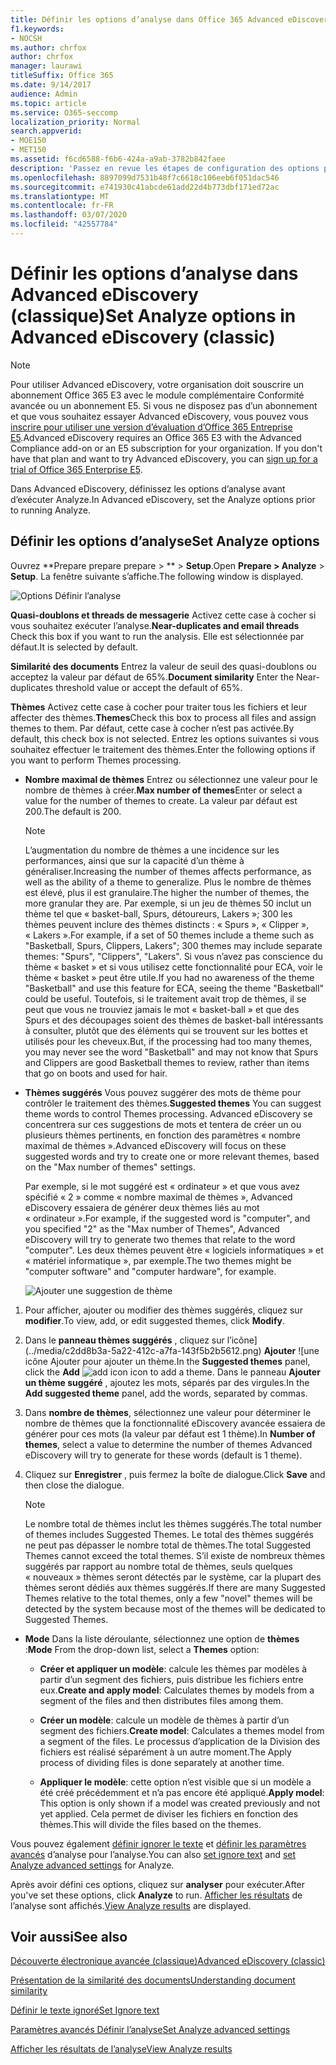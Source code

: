 ```yaml
---
title: Définir les options d’analyse dans Office 365 Advanced eDiscovery
f1.keywords:
- NOCSH
ms.author: chrfox
author: chrfox
manager: laurawi
titleSuffix: Office 365
ms.date: 9/14/2017
audience: Admin
ms.topic: article
ms.service: O365-seccomp
localization_priority: Normal
search.appverid:
- MOE150
- MET150
ms.assetid: f6cd6588-f6b6-424a-a9ab-3782b842faee
description: 'Passez en revue les étapes de configuration des options pour le processus Analyze dans Office 365 Advanced eDiscovery, y compris les thèmes de quasi-duplication, les threads de messagerie et les thèmes.  '
ms.openlocfilehash: 8897099d7531b48f7c6618c106eeb6f051dac546
ms.sourcegitcommit: e741930c41abcde61add22d4b773dbf171ed72ac
ms.translationtype: MT
ms.contentlocale: fr-FR
ms.lasthandoff: 03/07/2020
ms.locfileid: "42557784"
---
```

# <a name="set-analyze-options-in-advanced-ediscovery-classic"></a><span data-ttu-id="b97f1-103">Définir les options d’analyse dans Advanced eDiscovery (classique)</span><span class="sxs-lookup"><span data-stu-id="b97f1-103">Set Analyze options in Advanced eDiscovery (classic)</span></span>

> [!NOTE]
> <span data-ttu-id="b97f1-p101">Pour utiliser Advanced eDiscovery, votre organisation doit souscrire un abonnement Office 365 E3 avec le module complémentaire Conformité avancée ou un abonnement E5. Si vous ne disposez pas d’un abonnement et que vous souhaitez essayer Advanced eDiscovery, vous pouvez vous [inscrire pour utiliser une version d’évaluation d’Office 365 Entreprise E5](https://go.microsoft.com/fwlink/p/?LinkID=698279).</span><span class="sxs-lookup"><span data-stu-id="b97f1-p101">Advanced eDiscovery requires an Office 365 E3 with the Advanced Compliance add-on or an E5 subscription for your organization. If you don't have that plan and want to try Advanced eDiscovery, you can [sign up for a trial of Office 365 Enterprise E5](https://go.microsoft.com/fwlink/p/?LinkID=698279).</span></span> 
  
<span data-ttu-id="b97f1-106">Dans Advanced eDiscovery, définissez les options d’analyse avant d’exécuter Analyze.</span><span class="sxs-lookup"><span data-stu-id="b97f1-106">In Advanced eDiscovery, set the Analyze options prior to running Analyze.</span></span>
  
## <a name="set-analyze-options"></a><span data-ttu-id="b97f1-107">Définir les options d’analyse</span><span class="sxs-lookup"><span data-stu-id="b97f1-107">Set Analyze options</span></span>

<span data-ttu-id="b97f1-108">Ouvrez \*\*Prepare prepare prepare \> \*\* \> **Setup**.</span><span class="sxs-lookup"><span data-stu-id="b97f1-108">Open **Prepare \> Analyze** \> **Setup**.</span></span> <span data-ttu-id="b97f1-109">La fenêtre suivante s’affiche.</span><span class="sxs-lookup"><span data-stu-id="b97f1-109">The following window is displayed.</span></span>
  
![Options Définir l’analyse](../media/c3ec7a92-8484-4812-b98c-aa3eb740e5b7.png)
  
 <span data-ttu-id="b97f1-111">**Quasi-doublons et threads de messagerie** Activez cette case à cocher si vous souhaitez exécuter l’analyse.</span><span class="sxs-lookup"><span data-stu-id="b97f1-111">**Near-duplicates and email threads** Check this box if you want to run the analysis.</span></span> <span data-ttu-id="b97f1-112">Elle est sélectionnée par défaut.</span><span class="sxs-lookup"><span data-stu-id="b97f1-112">It is selected by default.</span></span> 
  
 <span data-ttu-id="b97f1-113">**Similarité des documents** Entrez la valeur de seuil des quasi-doublons ou acceptez la valeur par défaut de 65%.</span><span class="sxs-lookup"><span data-stu-id="b97f1-113">**Document similarity** Enter the Near-duplicates threshold value or accept the default of 65%.</span></span> 
  
 <span data-ttu-id="b97f1-114">**Thèmes** Activez cette case à cocher pour traiter tous les fichiers et leur affecter des thèmes.</span><span class="sxs-lookup"><span data-stu-id="b97f1-114">**Themes**Check this box to process all files and assign themes to them.</span></span> <span data-ttu-id="b97f1-115">Par défaut, cette case à cocher n’est pas activée.</span><span class="sxs-lookup"><span data-stu-id="b97f1-115">By default, this check box is not selected.</span></span> <span data-ttu-id="b97f1-116">Entrez les options suivantes si vous souhaitez effectuer le traitement des thèmes.</span><span class="sxs-lookup"><span data-stu-id="b97f1-116">Enter the following options if you want to perform Themes processing.</span></span>
  
- <span data-ttu-id="b97f1-117">**Nombre maximal de thèmes** Entrez ou sélectionnez une valeur pour le nombre de thèmes à créer.</span><span class="sxs-lookup"><span data-stu-id="b97f1-117">**Max number of themes**Enter or select a value for the number of themes to create.</span></span> <span data-ttu-id="b97f1-118">La valeur par défaut est 200.</span><span class="sxs-lookup"><span data-stu-id="b97f1-118">The default is 200.</span></span> 
    
    > [!NOTE]
    > <span data-ttu-id="b97f1-119">L’augmentation du nombre de thèmes a une incidence sur les performances, ainsi que sur la capacité d’un thème à généraliser.</span><span class="sxs-lookup"><span data-stu-id="b97f1-119">Increasing the number of themes affects performance, as well as the ability of a theme to generalize.</span></span> <span data-ttu-id="b97f1-120">Plus le nombre de thèmes est élevé, plus il est granulaire.</span><span class="sxs-lookup"><span data-stu-id="b97f1-120">The higher the number of themes, the more granular they are.</span></span> <span data-ttu-id="b97f1-121">Par exemple, si un jeu de thèmes 50 inclut un thème tel que « basket-ball, Spurs, détoureurs, Lakers »; 300 les thèmes peuvent inclure des thèmes distincts : « Spurs », « Clipper », « Lakers ».</span><span class="sxs-lookup"><span data-stu-id="b97f1-121">For example, if a set of 50 themes include a theme such as "Basketball, Spurs, Clippers, Lakers"; 300 themes may include separate themes: "Spurs", "Clippers", "Lakers".</span></span> <span data-ttu-id="b97f1-122">Si vous n’avez pas conscience du thème « basket » et si vous utilisez cette fonctionnalité pour ECA, voir le thème « basket » peut être utile.</span><span class="sxs-lookup"><span data-stu-id="b97f1-122">If you had no awareness of the theme "Basketball" and use this feature for ECA, seeing the theme "Basketball" could be useful.</span></span> <span data-ttu-id="b97f1-123">Toutefois, si le traitement avait trop de thèmes, il se peut que vous ne trouviez jamais le mot « basket-ball » et que des Spurs et des découpages soient des thèmes de basket-ball intéressants à consulter, plutôt que des éléments qui se trouvent sur les bottes et utilisés pour les cheveux.</span><span class="sxs-lookup"><span data-stu-id="b97f1-123">But, if the processing had too many themes, you may never see the word "Basketball" and may not know that Spurs and Clippers are good Basketball themes to review, rather than items that go on boots and used for hair.</span></span> 
  
- <span data-ttu-id="b97f1-124">**Thèmes suggérés** Vous pouvez suggérer des mots de thème pour contrôler le traitement des thèmes.</span><span class="sxs-lookup"><span data-stu-id="b97f1-124">**Suggested themes** You can suggest theme words to control Themes processing.</span></span> <span data-ttu-id="b97f1-125">Advanced eDiscovery se concentrera sur ces suggestions de mots et tentera de créer un ou plusieurs thèmes pertinents, en fonction des paramètres « nombre maximal de thèmes ».</span><span class="sxs-lookup"><span data-stu-id="b97f1-125">Advanced eDiscovery will focus on these suggested words and try to create one or more relevant themes, based on the "Max number of themes" settings.</span></span> 
    
    <span data-ttu-id="b97f1-126">Par exemple, si le mot suggéré est « ordinateur » et que vous avez spécifié « 2 » comme « nombre maximal de thèmes », Advanced eDiscovery essaiera de générer deux thèmes liés au mot « ordinateur ».</span><span class="sxs-lookup"><span data-stu-id="b97f1-126">For example, if the suggested word is "computer", and you specified "2" as the "Max number of Themes", Advanced eDiscovery will try to generate two themes that relate to the word "computer".</span></span> <span data-ttu-id="b97f1-127">Les deux thèmes peuvent être « logiciels informatiques » et « matériel informatique », par exemple.</span><span class="sxs-lookup"><span data-stu-id="b97f1-127">The two themes might be "computer software" and "computer hardware", for example.</span></span> 
    
    ![Ajouter une suggestion de thème](../media/06e9ffd3-a76c-423b-b450-9e465eb9a02f.png)
  
1. <span data-ttu-id="b97f1-129">Pour afficher, ajouter ou modifier des thèmes suggérés, cliquez sur **modifier**.</span><span class="sxs-lookup"><span data-stu-id="b97f1-129">To view, add, or edit suggested themes, click **Modify**.</span></span>
    
2. <span data-ttu-id="b97f1-130">Dans le **panneau thèmes suggérés** , cliquez sur l’icône](../media/c2dd8b3a-5a22-412c-a7fa-143f5b2b5612.png) **Ajouter** ![une icône Ajouter pour ajouter un thème.</span><span class="sxs-lookup"><span data-stu-id="b97f1-130">In the **Suggested themes** panel, click the **Add** ![add icon](../media/c2dd8b3a-5a22-412c-a7fa-143f5b2b5612.png) icon to add a theme.</span></span> <span data-ttu-id="b97f1-131">Dans le panneau **Ajouter un thème suggéré** , ajoutez les mots, séparés par des virgules.</span><span class="sxs-lookup"><span data-stu-id="b97f1-131">In the **Add suggested theme** panel, add the words, separated by commas.</span></span> 
    
3. <span data-ttu-id="b97f1-132">Dans **nombre de thèmes**, sélectionnez une valeur pour déterminer le nombre de thèmes que la fonctionnalité eDiscovery avancée essaiera de générer pour ces mots (la valeur par défaut est 1 thème).</span><span class="sxs-lookup"><span data-stu-id="b97f1-132">In **Number of themes**, select a value to determine the number of themes Advanced eDiscovery will try to generate for these words (default is 1 theme).</span></span>
    
4. <span data-ttu-id="b97f1-133">Cliquez sur **Enregistrer** , puis fermez la boîte de dialogue.</span><span class="sxs-lookup"><span data-stu-id="b97f1-133">Click **Save** and then close the dialogue.</span></span> 
    
    > [!NOTE]
    > <span data-ttu-id="b97f1-134">Le nombre total de thèmes inclut les thèmes suggérés.</span><span class="sxs-lookup"><span data-stu-id="b97f1-134">The total number of themes includes Suggested Themes.</span></span> <span data-ttu-id="b97f1-135">Le total des thèmes suggérés ne peut pas dépasser le nombre total de thèmes.</span><span class="sxs-lookup"><span data-stu-id="b97f1-135">The total Suggested Themes cannot exceed the total themes.</span></span> <span data-ttu-id="b97f1-136">S’il existe de nombreux thèmes suggérés par rapport au nombre total de thèmes, seuls quelques « nouveaux » thèmes seront détectés par le système, car la plupart des thèmes seront dédiés aux thèmes suggérés.</span><span class="sxs-lookup"><span data-stu-id="b97f1-136">If there are many Suggested Themes relative to the total themes, only a few "novel" themes will be detected by the system because most of the themes will be dedicated to Suggested Themes.</span></span> 
  
- <span data-ttu-id="b97f1-137">**Mode** Dans la liste déroulante, sélectionnez une option de **thèmes** :</span><span class="sxs-lookup"><span data-stu-id="b97f1-137">**Mode** From the drop-down list, select a **Themes** option:</span></span> 
    
  - <span data-ttu-id="b97f1-138">**Créer et appliquer un modèle**: calcule les thèmes par modèles à partir d’un segment des fichiers, puis distribue les fichiers entre eux.</span><span class="sxs-lookup"><span data-stu-id="b97f1-138">**Create and apply model**: Calculates themes by models from a segment of the files and then distributes files among them.</span></span>
    
  - <span data-ttu-id="b97f1-139">**Créer un modèle**: calcule un modèle de thèmes à partir d’un segment des fichiers.</span><span class="sxs-lookup"><span data-stu-id="b97f1-139">**Create model**: Calculates a themes model from a segment of the files.</span></span> <span data-ttu-id="b97f1-140">Le processus d’application de la Division des fichiers est réalisé séparément à un autre moment.</span><span class="sxs-lookup"><span data-stu-id="b97f1-140">The Apply process of dividing files is done separately at another time.</span></span>
    
  - <span data-ttu-id="b97f1-141">**Appliquer le modèle**: cette option n’est visible que si un modèle a été créé précédemment et n’a pas encore été appliqué.</span><span class="sxs-lookup"><span data-stu-id="b97f1-141">**Apply model**: This option is only shown if a model was created previously and not yet applied.</span></span> <span data-ttu-id="b97f1-142">Cela permet de diviser les fichiers en fonction des thèmes.</span><span class="sxs-lookup"><span data-stu-id="b97f1-142">This will divide the files based on the themes.</span></span>
    
<span data-ttu-id="b97f1-143">Vous pouvez également [définir ignorer le texte](set-ignore-text-in-advanced-ediscovery.md) et [définir les paramètres avancés](set-analyze-advanced-settings-in-advanced-ediscovery.md) d’analyse pour l’analyse.</span><span class="sxs-lookup"><span data-stu-id="b97f1-143">You can also [set ignore text](set-ignore-text-in-advanced-ediscovery.md) and [set Analyze advanced settings](set-analyze-advanced-settings-in-advanced-ediscovery.md) for Analyze.</span></span> 
  
<span data-ttu-id="b97f1-144">Après avoir défini ces options, cliquez sur **analyser** pour exécuter.</span><span class="sxs-lookup"><span data-stu-id="b97f1-144">After you've set these options, click **Analyze** to run.</span></span> <span data-ttu-id="b97f1-145">[Afficher les résultats](view-analyze-results-in-advanced-ediscovery.md) de l’analyse sont affichés.</span><span class="sxs-lookup"><span data-stu-id="b97f1-145">[View Analyze results](view-analyze-results-in-advanced-ediscovery.md) are displayed.</span></span> 
  
## <a name="see-also"></a><span data-ttu-id="b97f1-146">Voir aussi</span><span class="sxs-lookup"><span data-stu-id="b97f1-146">See also</span></span>

[<span data-ttu-id="b97f1-147">Découverte électronique avancée (classique)</span><span class="sxs-lookup"><span data-stu-id="b97f1-147">Advanced eDiscovery (classic)</span></span>](office-365-advanced-ediscovery.md)
  
[<span data-ttu-id="b97f1-148">Présentation de la similarité des documents</span><span class="sxs-lookup"><span data-stu-id="b97f1-148">Understanding document similarity</span></span>](understand-document-similarity-in-advanced-ediscovery.md)
  
[<span data-ttu-id="b97f1-149">Définir le texte ignoré</span><span class="sxs-lookup"><span data-stu-id="b97f1-149">Set Ignore text </span></span>](set-ignore-text-in-advanced-ediscovery.md)
  
[<span data-ttu-id="b97f1-150">Paramètres avancés Définir l’analyse</span><span class="sxs-lookup"><span data-stu-id="b97f1-150">Set Analyze advanced settings</span></span>](set-analyze-advanced-settings-in-advanced-ediscovery.md)
  
[<span data-ttu-id="b97f1-151">Afficher les résultats de l’analyse</span><span class="sxs-lookup"><span data-stu-id="b97f1-151">View Analyze results</span></span>](view-analyze-results-in-advanced-ediscovery.md)

